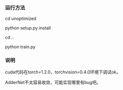 ### 运行方法

cd unoptimized

python setup.py install

cd ..

python train.py

### 说明

cuda代码在torch=1.2.0，torchvision=0.4.0环境下调试ok。

AdderNet不太容易收敛，可能实现哪里有bug吧。


